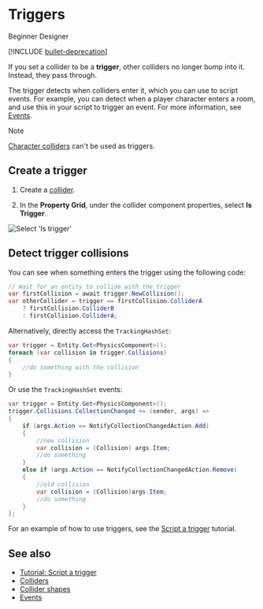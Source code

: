 # Triggers

<span class="badge text-bg-primary">Beginner</span>
<span class="badge text-bg-success">Designer</span>

[!INCLUDE [bullet-deprecation](../../includes/bullet-physics-deprecation.md)]

If you set a collider to be a **trigger**, other colliders no longer bump into it. Instead, they pass through.

The trigger detects when colliders enter it, which you can use to script events. For example, you can detect when a player character enters a room, and use this in your script to trigger an event. For more information, see [Events](../scripts/events.md).

>[!Note]
>[Character colliders](characters.md) can't be used as triggers.

## Create a trigger

1. Create a [collider](colliders.md).

2. In the **Property Grid**, under the collider component properties, select **Is Trigger**.

![Select 'Is trigger'](media/triggers-select-is-trigger-checkbox.png)

## Detect trigger collisions

You can see when something enters the trigger using the following code:

```cs
// Wait for an entity to collide with the trigger
var firstCollision = await trigger.NewCollision();
var otherCollider = trigger == firstCollision.ColliderA
    ? firstCollision.ColliderB
    : firstCollision.ColliderA;
```

Alternatively, directly access the `TrackingHashSet`:

```cs
var trigger = Entity.Get<PhysicsComponent>();
foreach (var collision in trigger.Collisions)
{
    //do something with the collision
}
```

Or use the `TrackingHashSet` events:

```cs
var trigger = Entity.Get<PhysicsComponent>();
trigger.Collisions.CollectionChanged += (sender, args) =>
{
    if (args.Action == NotifyCollectionChangedAction.Add)
    {
        //new collision
        var collision = (Collision) args.Item;
        //do something
    }
    else if (args.Action == NotifyCollectionChangedAction.Remove)
    {
        //old collision
        var collision = (Collision)args.Item;
        //do something
    }
};
```

For an example of how to use triggers, see the [Script a trigger](script-a-trigger.md) tutorial.

## See also

* [Tutorial: Script a trigger](script-a-trigger.md)
* [Colliders](colliders.md)
* [Collider shapes](collider-shapes.md)
* [Events](../scripts/events.md)